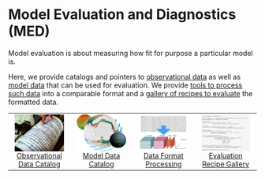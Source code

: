 # Model Evaluation and Diagnostics (MED)

Model evaluation is about measuring how fit for purpose a particular model is.

Here, we provide catalogs and pointers to [observational data](./model_evaluation_observational_catalogs.md) as well as [model data](./model_evaluation_data_catalogs.md) that can be used for evaluation. We provide [tools to process such data](./model_evaluation_data_processing.md) into a comparable format and a [gallery of recipes to evaluate](https://medportal.herokuapp.com/models/published) the formatted data.

<table class="center">
<tr>
<td width="24%">
    <div align='center' width="100%" ><a href="./model_evaluation_observational_catalogs.md"><img align="center" width="90%" src="../assets/model_evaluation/model_evaluation_obs_catalog.jpg" alt="A picture of a seismograph recording seismic waves during an earthquake visualises the link to our Observational Data Catalog. Image credit: Wf Sihardian—EyeEm/Getty Images" title="Image credit: Wf Sihardian—EyeEm/Getty Images">Observational Data Catalog</img></a>
</td>
<td width="24%">
    <div align='center' width="100%" ><a href="./model_evaluation_model_catalogs/index.md"><img align="center" width="90%" src="../assets/model_evaluation/model_evaluation_model_catalog.jpg" alt="" >Model Data Catalog</img></a>
</td>
<td width="24%">
    <div align='center' width="100%" ><a href="./model_evaluation_data_processing.md"><img align="center" width="90%" src="../assets/model_evaluation/model_evaluation_formatting.jpg" alt="A picture visualising the conversion of data in text columns into a useful python xarray data format. Image credit: https://support.solarwinds.com and https://i.stack.imgur.com/" title="Image credit: https://support.solarwinds.com and https://i.stack.imgur.com/">Data Format Processing</img></a>
</td>
<td width="24%">
    <div align='center' width="100%" ><a href="./model_evaluation_recipe_gallery.md"><img align="center" width="90%" src="../assets/model_evaluation/model_evaluation_recipe.jpg" alt="A code snippet from the COSIMA documented recipes. Image credit: https://github.com/COSIMA/cosima-recipes" title="Image credit: https://github.com/COSIMA/cosima-recipes">Evaluation Recipe Gallery</img></a>
</td>
</tr>
</table>